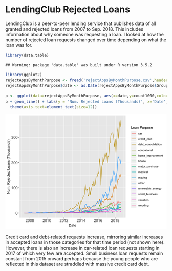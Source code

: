 LendingClub Rejected Loans
================

LendingClub is a peer-to-peer lending service that publishes data of all granted and rejected loans from 2007 to Sep. 2018. This includes information about why someone was requesting a loan. I looked at how the number of rejected loan requests changed over time depending on what the loan was for.

``` r
library(data.table)
```

    ## Warning: package 'data.table' was built under R version 3.5.2

``` r
library(ggplot2)
rejectAppsByMonthPurpose <- fread('rejectAppsByMonthPurpose.csv',header=TRUE,data.table = FALSE)
rejectAppsByMonthPurpose$date <- as.Date(rejectAppsByMonthPurpose$Group.1,"%m/%d/%y")

p <- ggplot(data=rejectAppsByMonthPurpose, aes(x=date,y=count1000,colour=Group.2))
p + geom_line() + labs(y = 'Num. Rejected Loans (Thousands)', x='Date', color='Loan Purpose') + 
  theme(axis.text=element_text(size=12))
```

![](firstPlot_files/figure-markdown_github/unnamed-chunk-1-1.png)

Credit card and debt-related requests increase, mirroring similar increases in accepted loans in those categories for that time period (not shown here). However, there is also an increase in car-related loan requests starting in 2017 of which very few are accepted. Small business loan requests remain constant from 2015 onward perhaps because the young people who are reflected in this dataset are straddled with massive credit card debt.
